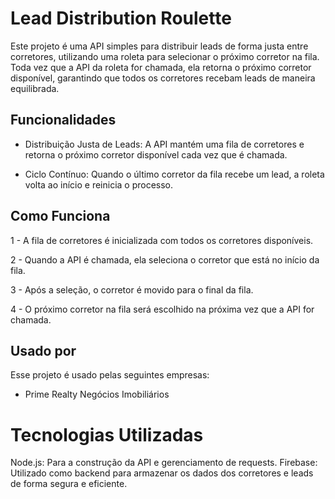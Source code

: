 
# Lead Distribution Roulette


Este projeto é uma API simples para distribuir leads de forma justa entre corretores, utilizando uma roleta para selecionar o próximo corretor na fila. Toda vez que a API da roleta for chamada, ela retorna o próximo corretor disponível, garantindo que todos os corretores recebam leads de maneira equilibrada.

## Funcionalidades

- Distribuição Justa de Leads: A API mantém uma fila de corretores e retorna o próximo corretor disponível cada vez que é chamada.

- Ciclo Contínuo: Quando o último corretor da fila recebe um lead, a roleta volta ao início e reinicia o processo.

## Como Funciona

1 - A fila de corretores é inicializada com todos os corretores disponíveis.

2 - Quando a API é chamada, ela seleciona o corretor que está no início da fila.

3 - Após a seleção, o corretor é movido para o final da fila.

4 - O próximo corretor na fila será escolhido na próxima vez que a API for chamada.
## Usado por

Esse projeto é usado pelas seguintes empresas:

- Prime Realty Negócios Imobiliários



# Tecnologias Utilizadas

Node.js: Para a construção da API e gerenciamento de requests.
Firebase: Utilizado como backend para armazenar os dados dos corretores e leads de forma segura e eficiente.
